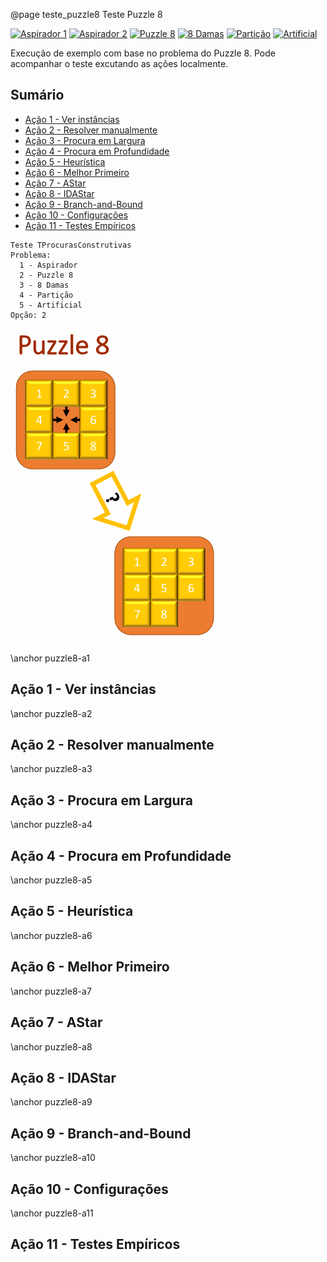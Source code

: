 @page teste_puzzle8 Teste Puzzle 8

[![Aspirador 1](https://img.shields.io/badge/Aspirador-1-blue)](teste_aspirador1.html)
[![Aspirador 2](https://img.shields.io/badge/Aspirador-2-blue)](teste_aspirador2.html)
[![Puzzle 8](https://img.shields.io/badge/Puzzle-8-blue)](teste_puzzle8.html)
[![8 Damas](https://img.shields.io/badge/8-Damas-blue)](teste_8damas.html)
[![Partição](https://img.shields.io/badge/Partição-blue)](teste_particao.html)
[![Artificial](https://img.shields.io/badge/Artificial-blue)](teste_artificial.html)



Execução de exemplo com base no problema do Puzzle 8. Pode acompanhar o teste excutando as ações localmente.

## Sumário

- [Ação 1 - Ver instâncias](#puzzle8-a1)
- [Ação 2 - Resolver manualmente](#puzzle8-a2)
- [Ação 3 - Procura em Largura](#puzzle8-a3)
- [Ação 4 - Procura em Profundidade](#puzzle8-a4)
- [Ação 5 - Heurística](#puzzle8-a5)
- [Ação 6 - Melhor Primeiro](#puzzle8-a6)
- [Ação 7 - AStar](#puzzle8-a7)
- [Ação 8 - IDAStar](#puzzle8-a8)
- [Ação 9 - Branch-and-Bound](#puzzle8-a9)
- [Ação 10 - Configurações](#puzzle8-a10)
- [Ação 11 - Testes Empíricos](#puzzle8-a11)


```entrada
Teste TProcurasConstrutivas
Problema:
  1 - Aspirador
  2 - Puzzle 8
  3 - 8 Damas
  4 - Partição
  5 - Artificial
Opção: 2
```

![Puzzle 8 - movimentar uma das peças para o espaço vazio](docs/images/puzzle8.png)



\anchor puzzle8-a1
## Ação 1 - Ver instâncias

\anchor puzzle8-a2
## Ação 2 - Resolver manualmente

\anchor puzzle8-a3
## Ação 3 - Procura em Largura

\anchor puzzle8-a4
## Ação 4 - Procura em Profundidade

\anchor puzzle8-a5
## Ação 5 - Heurística

\anchor puzzle8-a6
## Ação 6 - Melhor Primeiro

\anchor puzzle8-a7
## Ação 7 - AStar

\anchor puzzle8-a8
## Ação 8 - IDAStar

\anchor puzzle8-a9
## Ação 9 - Branch-and-Bound

\anchor puzzle8-a10
## Ação 10 - Configurações

\anchor puzzle8-a11
## Ação 11 - Testes Empíricos

